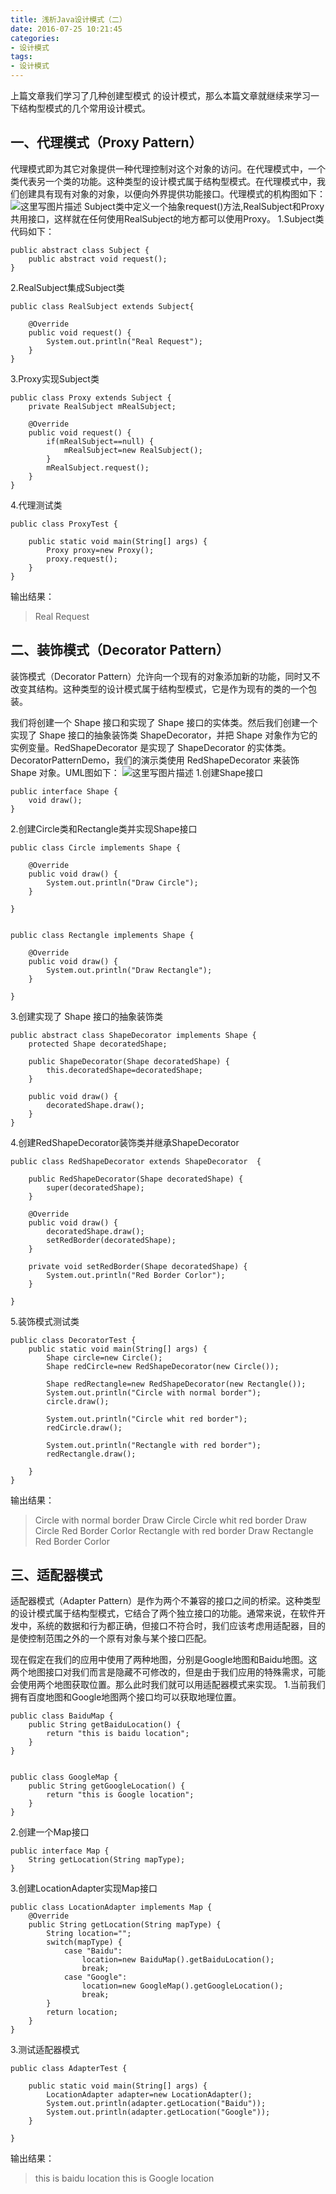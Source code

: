 ```yaml
---
title: 浅析Java设计模式（二）
date: 2016-07-25 10:21:45
categories:
- 设计模式
tags:
- 设计模式
---
```


上篇文章我们学习了几种创建型模式 的设计模式，那么本篇文章就继续来学习一下结构型模式的几个常用设计模式。

一、代理模式（Proxy Pattern）
------
代理模式即为其它对象提供一种代理控制对这个对象的访问。在代理模式中，一个类代表另一个类的功能。这种类型的设计模式属于结构型模式。在代理模式中，我们创建具有现有对象的对象，以便向外界提供功能接口。代理模式的机构图如下：
![这里写图片描述](https://raw.githubusercontent.com/zhpanvip/images/master/project/article/0201.png)
Subject类中定义一个抽象request()方法,RealSubject和Proxy共用接口，这样就在任何使用RealSubject的地方都可以使用Proxy。
1.Subject类代码如下：

```
public abstract class Subject {
	public abstract void request();
}
```
2.RealSubject集成Subject类

```
public class RealSubject extends Subject{

	@Override
	public void request() {
		System.out.println("Real Request");
	}
}
```
3.Proxy实现Subject类

```
public class Proxy extends Subject {
	private RealSubject mRealSubject;

	@Override
	public void request() {
		if(mRealSubject==null) {
			mRealSubject=new RealSubject();
		}
		mRealSubject.request();
	}
}
```
4.代理测试类

```
public class ProxyTest {

	public static void main(String[] args) {
		Proxy proxy=new Proxy();
		proxy.request();
	}
}
```
输出结果：

> Real Request

二、装饰模式（Decorator Pattern）
-------------------------
装饰模式（Decorator Pattern）允许向一个现有的对象添加新的功能，同时又不改变其结构。这种类型的设计模式属于结构型模式，它是作为现有的类的一个包装。

我们将创建一个 Shape 接口和实现了 Shape 接口的实体类。然后我们创建一个实现了 Shape 接口的抽象装饰类 ShapeDecorator，并把 Shape 对象作为它的实例变量。RedShapeDecorator 是实现了 ShapeDecorator 的实体类。DecoratorPatternDemo，我们的演示类使用 RedShapeDecorator 来装饰 Shape 对象。UML图如下：
![这里写图片描述](https://raw.githubusercontent.com/zhpanvip/images/master/project/article/0202.png)
1.创建Shape接口

```
public interface Shape {
	void draw();
}
```
2.创建Circle类和Rectangle类并实现Shape接口

```
public class Circle implements Shape {

	@Override
	public void draw() {
		System.out.println("Draw Circle");
	}

}


public class Rectangle implements Shape {

	@Override
	public void draw() {
		System.out.println("Draw Rectangle");
	}

}
```
3.创建实现了 Shape 接口的抽象装饰类

```
public abstract class ShapeDecorator implements Shape {
	protected Shape decoratedShape;

	public ShapeDecorator(Shape decoratedShape) {
		this.decoratedShape=decoratedShape;
	}

	public void draw() {
		decoratedShape.draw();
	}
}
```
4.创建RedShapeDecorator装饰类并继承ShapeDecorator

```
public class RedShapeDecorator extends ShapeDecorator  {

	public RedShapeDecorator(Shape decoratedShape) {
		super(decoratedShape);
	}

	@Override
	public void draw() {
		decoratedShape.draw();
		setRedBorder(decoratedShape);
	}

	private void setRedBorder(Shape decoratedShape) {
		System.out.println("Red Border Corlor");
	}

}
```
5.装饰模式测试类

```
public class DecoratorTest {
	public static void main(String[] args) {
		Shape circle=new Circle();
		Shape redCircle=new RedShapeDecorator(new Circle());

		Shape redRectangle=new RedShapeDecorator(new Rectangle());
		System.out.println("Circle with normal border");
		circle.draw();

		System.out.println("Circle whit red border");
		redCircle.draw();

		System.out.println("Rectangle with red border");
		redRectangle.draw();

	}
}
```
输出结果：

> Circle with normal border
Draw Circle
Circle whit red border
Draw Circle
Red Border Corlor
Rectangle with red border
Draw Rectangle
Red Border Corlor

三、适配器模式
-------
适配器模式（Adapter Pattern）是作为两个不兼容的接口之间的桥梁。这种类型的设计模式属于结构型模式，它结合了两个独立接口的功能。通常来说，在软件开发中，系统的数据和行为都正确，但接口不符合时，我们应该考虑用适配器，目的是使控制范围之外的一个原有对象与某个接口匹配。

现在假定在我们的应用中使用了两种地图，分别是Google地图和Baidu地图。这两个地图接口对我们而言是隐藏不可修改的，但是由于我们应用的特殊需求，可能会使用两个地图获取位置。那么此时我们就可以用适配器模式来实现。
1.当前我们拥有百度地图和Google地图两个接口均可以获取地理位置。

```
public class BaiduMap {
	public String getBaiduLocation() {
		return "this is baidu location";
	}
}


public class GoogleMap {
	public String getGoogleLocation() {
		return "this is Google location";
	}
}
```

2.创建一个Map接口

```
public interface Map {
	String getLocation(String mapType);
}
```
3.创建LocationAdapter实现Map接口

```
public class LocationAdapter implements Map {
	@Override
	public String getLocation(String mapType) {
		String location="";
		switch(mapType) {
			case "Baidu":
				location=new BaiduMap().getBaiduLocation();
				break;
			case "Google":
				location=new GoogleMap().getGoogleLocation();
				break;
		}
		return location;
	}
}
```
3.测试适配器模式

```
public class AdapterTest {

	public static void main(String[] args) {
		LocationAdapter adapter=new LocationAdapter();
		System.out.println(adapter.getLocation("Baidu"));
		System.out.println(adapter.getLocation("Google"));
	}

}
```
输出结果：

> this is baidu location
this is Google location

